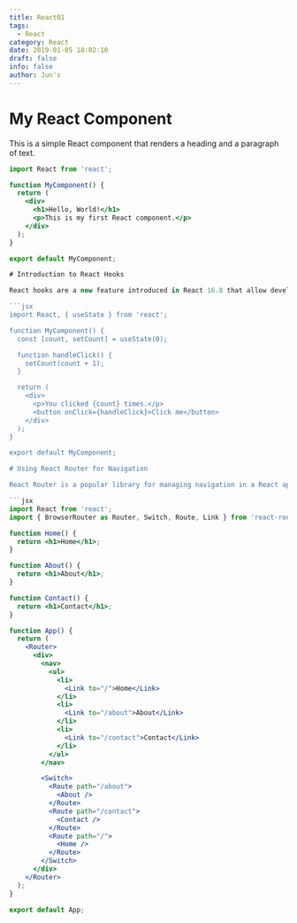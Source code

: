 ```yaml
---
title: React01
tags:
  - React
category: React
date: 2019-01-05 18:02:10
draft: false
info: false
author: Jun's
---
```


# My React Component

This is a simple React component that renders a heading and a paragraph of text.

```jsx
import React from 'react';

function MyComponent() {
  return (
    <div>
      <h1>Hello, World!</h1>
      <p>This is my first React component.</p>
    </div>
  );
}

export default MyComponent;

# Introduction to React Hooks

React hooks are a new feature introduced in React 16.8 that allow developers to use state and other React features in functional components. Here's an example of using the useState hook to manage state in a functional component:

```jsx
import React, { useState } from 'react';

function MyComponent() {
  const [count, setCount] = useState(0);

  function handleClick() {
    setCount(count + 1);
  }

  return (
    <div>
      <p>You clicked {count} times.</p>
      <button onClick={handleClick}>Click me</button>
    </div>
  );
}

export default MyComponent;

# Using React Router for Navigation

React Router is a popular library for managing navigation in a React application. Here's an example of using React Router to create a simple navigation menu:

```jsx
import React from 'react';
import { BrowserRouter as Router, Switch, Route, Link } from 'react-router-dom';

function Home() {
  return <h1>Home</h1>;
}

function About() {
  return <h1>About</h1>;
}

function Contact() {
  return <h1>Contact</h1>;
}

function App() {
  return (
    <Router>
      <div>
        <nav>
          <ul>
            <li>
              <Link to="/">Home</Link>
            </li>
            <li>
              <Link to="/about">About</Link>
            </li>
            <li>
              <Link to="/contact">Contact</Link>
            </li>
          </ul>
        </nav>

        <Switch>
          <Route path="/about">
            <About />
          </Route>
          <Route path="/contact">
            <Contact />
          </Route>
          <Route path="/">
            <Home />
          </Route>
        </Switch>
      </div>
    </Router>
  );
}

export default App;